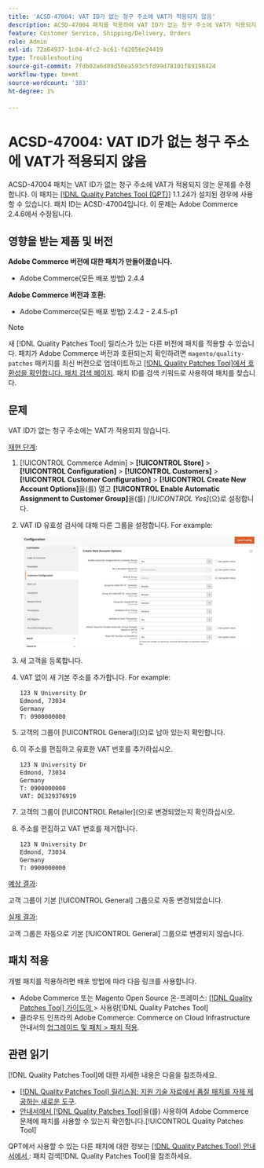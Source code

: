 ```yaml
---
title: 'ACSD-47004: VAT ID가 없는 청구 주소에 VAT가 적용되지 않음'
description: ACSD-47004 패치를 적용하여 VAT ID가 없는 청구 주소에 VAT가 적용되지 않는 Adobe Commerce 문제를 해결합니다.
feature: Customer Service, Shipping/Delivery, Orders
role: Admin
exl-id: 72a64937-1c04-4fc2-bc61-fd2056e24419
type: Troubleshooting
source-git-commit: 7fdb02a6d89d50ea593c5fd99d78101f89198424
workflow-type: tm+mt
source-wordcount: '383'
ht-degree: 1%

---
```


# ACSD-47004: VAT ID가 없는 청구 주소에 VAT가 적용되지 않음

ACSD-47004 패치는 VAT ID가 없는 청구 주소에 VAT가 적용되지 않는 문제를 수정합니다. 이 패치는 [[!DNL Quality Patches Tool (QPT)]](https://experienceleague.adobe.com/ko/docs/commerce-operations/tools/quality-patches-tool/quality-patches-tool-to-self-serve-quality-patches) 1.1.24가 설치된 경우에 사용할 수 있습니다. 패치 ID는 ACSD-47004입니다. 이 문제는 Adobe Commerce 2.4.6에서 수정됩니다.

## 영향을 받는 제품 및 버전

**Adobe Commerce 버전에 대한 패치가 만들어졌습니다.**

* Adobe Commerce(모든 배포 방법) 2.4.4

**Adobe Commerce 버전과 호환:**

* Adobe Commerce(모든 배포 방법) 2.4.2 - 2.4.5-p1

>[!NOTE]
>
>새 [!DNL Quality Patches Tool] 릴리스가 있는 다른 버전에 패치를 적용할 수 있습니다. 패치가 Adobe Commerce 버전과 호환되는지 확인하려면 `magento/quality-patches` 패키지를 최신 버전으로 업데이트하고 [[!DNL Quality Patches Tool]에서 호환성을 확인합니다. 패치 검색 페이지](https://experienceleague.adobe.com/tools/commerce-quality-patches/index.html?lang=ko). 패치 ID를 검색 키워드로 사용하여 패치를 찾습니다.

## 문제

VAT ID가 없는 청구 주소에는 VAT가 적용되지 않습니다.

<u>재현 단계</u>:

1. [!UICONTROL Commerce Admin] > **[!UICONTROL Store]** > **[!UICONTROL Configuration]** > **[!UICONTROL Customers]** > **[!UICONTROL Customer Configuration]** > **[!UICONTROL Create New Account Options]**&#x200B;을(를) 열고 **[!UICONTROL Enable Automatic Assignment to Customer Group]**&#x200B;을(를) *[!UICONTROL Yes]*(으)로 설정합니다.
1. VAT ID 유효성 검사에 대해 다른 그룹을 설정합니다. For example:

   ![VAT-ID 유효성 검사](/help/assets/tools/vat-id-validations.png)

1. 새 고객을 등록합니다.
1. VAT 없이 새 기본 주소를 추가합니다. For example:

   ```
   123 N University Dr
   Edmond, 73034
   Germany
   T: 0900000000
   ```

1. 고객의 그룹이 [!UICONTROL General]&#x200B;(으)로 남아 있는지 확인합니다.
1. 이 주소를 편집하고 유효한 VAT 번호를 추가하십시오.

   ```
   123 N University Dr
   Edmond, 73034
   Germany
   T: 0900000000
   VAT: DE329376919
   ```

1. 고객의 그룹이 [!UICONTROL Retailer]&#x200B;(으)로 변경되었는지 확인하십시오.
1. 주소를 편집하고 VAT 번호를 제거합니다.

   ```
   123 N University Dr
   Edmond, 73034
   Germany
   T: 0900000000
   ```

<u>예상 결과</u>:

고객 그룹이 기본 [!UICONTROL General] 그룹으로 자동 변경되었습니다.

<u>실제 결과</u>:

고객 그룹은 자동으로 기본 [!UICONTROL General] 그룹으로 변경되지 않습니다.

## 패치 적용

개별 패치를 적용하려면 배포 방법에 따라 다음 링크를 사용합니다.

* Adobe Commerce 또는 Magento Open Source 온-프레미스: [[!DNL Quality Patches Tool]  가이드의 ](/help/tools/quality-patches-tool/usage.md)> 사용량[!DNL Quality Patches Tool]
* 클라우드 인프라의 Adobe Commerce: Commerce on Cloud Infrastructure 안내서의 [업그레이드 및 패치 > 패치 적용](https://experienceleague.adobe.com/docs/commerce-cloud-service/user-guide/develop/upgrade/apply-patches.html?lang=ko).

## 관련 읽기

[!DNL Quality Patches Tool]에 대한 자세한 내용은 다음을 참조하세요.

* [[!DNL Quality Patches Tool] 릴리스됨: 지원 기술 자료에서 품질 패치를 자체 제공하는 새로운 도구](https://experienceleague.adobe.com/ko/docs/commerce-operations/tools/quality-patches-tool/quality-patches-tool-to-self-serve-quality-patches).
* [ 안내서에서  [!DNL Quality Patches Tool]](/help/tools/quality-patches-tool/patches-available-in-qpt/check-patch-for-magento-issue-with-magento-quality-patches.md)을(를) 사용하여 Adobe Commerce 문제에 패치를 사용할 수 있는지 확인합니다.[!UICONTROL Quality Patches Tool]


QPT에서 사용할 수 있는 다른 패치에 대한 정보는 [[!DNL Quality Patches Tool] 안내서에서 ](https://experienceleague.adobe.com/tools/commerce-quality-patches/index.html?lang=ko): 패치 검색[!DNL Quality Patches Tool]을 참조하세요.
